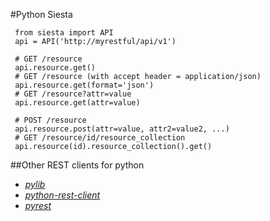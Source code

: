 #Python Siesta

     from siesta import API
     api = API('http://myrestful/api/v1')

     # GET /resource
     api.resource.get()
     # GET /resource (with accept header = application/json)
     api.resource.get(format='json')
     # GET /resource?attr=value
     api.resource.get(attr=value)

     # POST /resource
     api.resource.post(attr=value, attr2=value2, ...)
     # GET /resource/id/resource_collection
     api.resource(id).resource_collection().get()


##Other REST clients for python

*   [*pylib*](http://example.com/)
*   [*python-rest-client*](http://example.com/)
*   [*pyrest*](http://example.com/)
